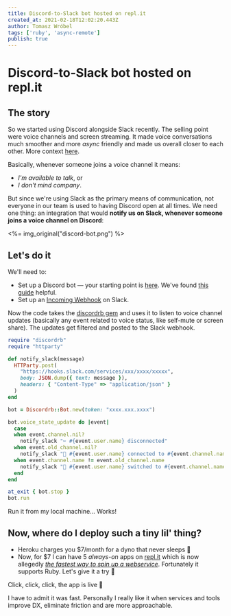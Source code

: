 ```yaml
---
title: Discord-to-Slack bot hosted on repl.it 
created_at: 2021-02-18T12:02:20.443Z
author: Tomasz Wróbel
tags: ['ruby', 'async-remote']
publish: true
---
```


# Discord-to-Slack bot hosted on repl.it

## The story

So we started using Discord alongside Slack recently. The selling point were voice channels and screen streaming. It made voice conversations much smoother and  more _async_ friendly and made us overall closer to each other. More context [here](https://twitter.com/tomasz_wro/status/1355222703221968900).

Basically, whenever someone joins a voice channel it means:

* _I'm available to talk_, or
* _I don't mind company_.

But since we're using Slack as the primary means of communication, not everyone in our team is used to having Discord open at all times. We need one thing: an integration that would **notify us on Slack, whenever someone joins a voice channel on Discord**:

<%= img_original("discord-bot.png") %>

## Let's do it

We'll need to:

* Set up a Discord bot — your starting point is [here](https://discord.com/developers/applications). We've found [this guide](https://discordpy.readthedocs.io/en/latest/discord.html) helpful.
* Set up an [Incoming Webhook](https://slack.com/apps/A0F7XDUAZ-incoming-webhooks) on Slack.

Now the code takes the [discordrb gem](https://github.com/shardlab/discordrb) and uses it to listen to voice channel updates (basically any event related to voice status, like self-mute or screen share). The updates get filtered and posted to the Slack webhook.

```ruby
require "discordrb"
require "httparty"

def notify_slack(message)
  HTTParty.post(
    "https://hooks.slack.com/services/xxx/xxxx/xxxxx",
    body: JSON.dump({ text: message }),
    headers: { "Content-Type" => "application/json" }
  )
end

bot = Discordrb::Bot.new(token: "xxxx.xxx.xxxx")

bot.voice_state_update do |event|
  case 
  when event.channel.nil?
    notify_slack "✂️ #{event.user.name} disconnected"
  when event.old_channel.nil?
    notify_slack "👋 #{event.user.name} connected to #{event.channel.name}"
  when event.channel.name != event.old_channel.name
    notify_slack "🔀 #{event.user.name} switched to #{event.channel.name}"
  end
end

at_exit { bot.stop }
bot.run
```

Run it from my local machine... Works!

## Now, where do I deploy such a tiny lil' thing?

* Heroku charges you $7/month for a dyno that never sleeps 🤔
* Now, for $7 I can have 5 _always-on_ apps on [repl.it](https://repl.it) which is now allegedly [_the fastest way to spin up a webservice_](https://twitter.com/paulg/status/1359588595561082883). Fortunately it supports Ruby. Let's give it a try 🚀

Click, click, click, the app is live 🎉

I have to admit it was fast. Personally I really like it when services and tools improve DX, eliminate friction and are more approachable. 


